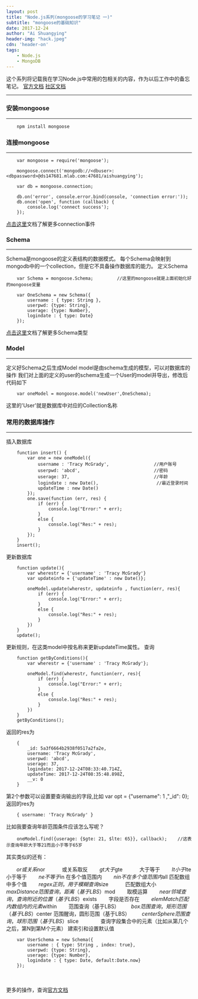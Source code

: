 ```yaml
---
layout: post
title: "Node.js系列(mongoose的学习笔记 一)"
subtitle: "mongoose的基础知识"
date: 2017-12-24
author: "Ai Shuangying"
header-img: "hack.jpeg"
cdn: 'header-on'
tags: 
    - Node.js
    - MongoDB
---
```


<!-- LeetCode刷题系列(1)(question 3)
=================== -->


这个系列将记载我在学习Node.js中常用的包相关的内容，作为以后工作中的备忘笔记。
[官方文档](http://mongoosejs.com/docs/api.html)
[社区文档](http://www.nodeclass.com/api/mongoose.html)

----------


### 安装mongoose
-------------

```
    npm install mongoose
```

### 连接mongoose
-------------

```
    var mongoose = require('mongoose');

    mongoose.connect('mongodb://<dbuser>:<dbpassword>@ds147681.mlab.com:47681/aishuangying');

    var db = mongoose.connection;

    db.on('error', console.error.bind(console, 'connection error:'));
    db.once('open', function (callback) {
        console.log('connect success');
    });
```
[点击这里](http://www.nodeclass.com/api/mongoose.html#connection-js)文档了解更多connection事件

### Schema
-------------
Schema是mongoose的定义表结构的数据模式。
每个Schema会映射到mongodb中的一个collection，但是它不具备操作数据库的能力。
定义Schema

```
    var Schema = mongoose.Schema;         //这里的mongoose就是上面初始化好的mongoose变量

    var OneSchema = new Schema({          
        username : { type: String },
        userpwd: {type: String},
        userage: {type: Number},
        logindate : { type: Date}
    });
```
[点击这里](http://www.nodeclass.com/api/mongoose.html#schematype-js)文档了解更多Schema类型

### Model
-------------
定义好Schema之后生成Model
model是由schema生成的模型，可以对数据库的操作
我们对上面的定义的user的schema生成一个User的model并导出，修改后代码如下

```
    var oneModel = mongoose.model('newUser',OneSchema);
```
这里的'User'就是数据库中对应的Collection名称

### 常用的数据库操作
-------------

插入数据库

```
    function insert() {
        var one = new oneModel({
            username : 'Tracy McGrady',                 //用户账号
            userpwd: 'abcd',                            //密码
            userage: 37,                                //年龄
            logindate : new Date(),                      //最近登录时间
            updateTime : new Date()
        });
        one.save(function (err, res) {
            if (err) {
                console.log("Error:" + err);
            }
            else {
                console.log("Res:" + res);
            }
        });
    }
    insert();
```
更新数据库

```
    function update(){
        var wherestr = {'username' : 'Tracy McGrady'}
        var updateinfo = {'updateTime' : new Date()};
        
        oneModel.update(wherestr, updateinfo , function(err, res){
            if (err) {
                console.log("Error:" + err);
            }
            else {
                console.log("Res:" + res);
            }
        })
    }
    update();
```
更新规则，在这类model中按名称来更新updateTime属性。
查询

```
    function getByConditions(){
        var wherestr = {'username' : 'Tracy McGrady'};
    
        oneModel.find(wherestr, function(err, res){
            if (err) {
                console.log("Error:" + err);
            }
            else {
                console.log("Res:" + res);
            }
        })
    }   
    getByConditions();
```
返回的res为
```
    { 
        _id: 5a3f6664b2938f0517a2fa2e,
        username: 'Tracy McGrady',
        userpwd: 'abcd',
        userage: 37,
        logindate: 2017-12-24T08:33:40.714Z,
        updateTime: 2017-12-24T08:35:48.898Z,
        __v: 0 
    }
```
第2个参数可以设置要查询输出的字段,比如 var opt = {"username": 1 ,"_id": 0};
返回的res为
```
    { username: 'Tracy McGrady' }
```
比如我要查询年龄范围条件应该怎么写呢？
```
    oneModel.find({userage: {$gte: 21, $lte: 65}}, callback);    //这表示查询年龄大于等21而且小于等于65岁
```
其实类似的还有：　

　　$or　　　　       或关系
　　$nor　　　        或关系取反
　　$gt　　　　       大于
　　$gte　　　        大于等于
　　$lt　　　　       小于
　　$lte　　　        小于等于
　　$ne              不等于
　　$in              在多个值范围内
　　$nin             不在多个值范围内
　　$all             匹配数组中多个值
　　$regex　　        正则，用于模糊查询
　　$size　　　       匹配数组大小
　　$maxDistance　   范围查询，距离（基于LBS）
　　$mod　　         取模运算
　　$near　　　       邻域查询，查询附近的位置（基于LBS）
　　$exists　　      字段是否存在
　　$elemMatch　　   匹配内数组内的元素
　　$within　　      范围查询（基于LBS）
　　$box　　　       范围查询，矩形范围（基于LBS）
　　$center         范围醒询，圆形范围（基于LBS）
　　$centerSphere　　范围查询，球形范围（基于LBS）
　　$slice　　　　    查询字段集合中的元素（比如从第几个之后，第N到第M个元素）
建索引和设置默认值

```
    var UserSchema = new Schema({          
        username : { type: String , index: true},  
        userpwd: {type: String},                    
        userage: {type: Number},                   
        logindate : { type: Date, default:Date.now} 
    });
```
　

更多的操作，查询[官方文档](http://www.nodeclass.com/api/mongoose.html#model-js)